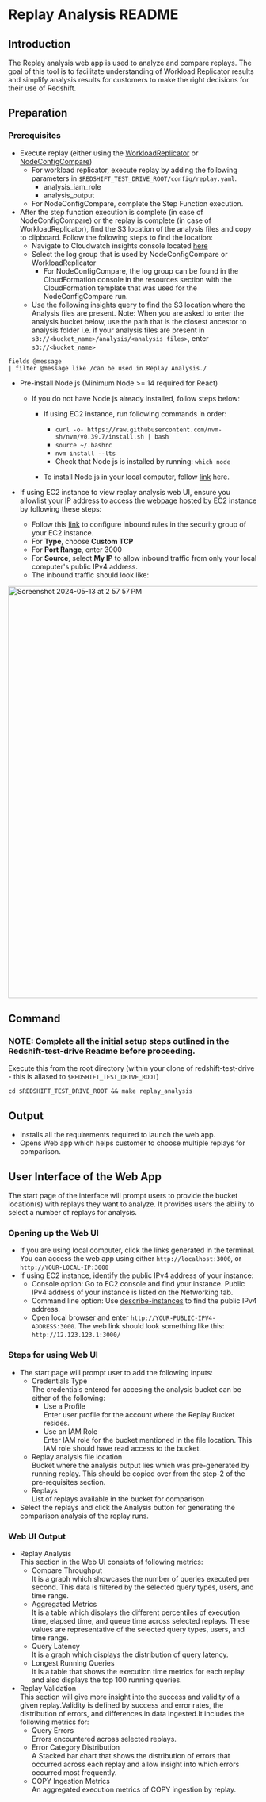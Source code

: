 # Replay Analysis README

## Introduction
The Replay analysis web app is used to analyze and compare replays. The goal of this tool is to facilitate understanding of Workload Replicator results and simplify analysis results for customers to make the right decisions for their use of Redshift.

## Preparation
### Prerequisites
* Execute replay (either using the [WorkloadReplicator](/core) or [NodeConfigCompare](/tools/NodeConfigCompare))
  * For workload replicator, execute replay by adding the following parameters in `$REDSHIFT_TEST_DRIVE_ROOT/config/replay.yaml`.
      * analysis_iam_role
      * analysis_output
  * For NodeConfigCompare, complete the Step Function execution.
* After the step function execution is complete (in case of NodeConfigCompare) or the replay is complete (in case of WorkloadReplicator), find the S3 location of the analysis files and copy to clipboard. Follow the following steps to find the location:
  * Navigate to Cloudwatch insights console located [here](https://us-east-1.console.aws.amazon.com/cloudwatch/home?region=us-east-1#logsV2:logs-insights)
  * Select the log group that is used by NodeConfigCompare or WorkloadReplicator
    * For NodeConfigCompare, the log group can be found in the CloudFormation console in the resources section with the CloudFormation template that was used for the NodeConfigCompare run.
  * Use the following insights query to find the S3 location where the Analysis files are present. Note: When you are asked to enter the analysis bucket below, use the path that is the closest ancestor to analysis folder i.e. if your analysis files are present in `s3://<bucket_name>/analysis/<analysis files>`, enter `s3://<bucket_name>`
```
fields @message
| filter @message like /can be used in Replay Analysis./
```
* Pre-install Node js (Minimum Node >= 14 required for React)
  * If you do not have Node js already installed, follow steps below:
    * If using EC2 instance, run following commands in order:
      * `curl -o- https://raw.githubusercontent.com/nvm-sh/nvm/v0.39.7/install.sh | bash`
      * `source ~/.bashrc`
      * `nvm install --lts`
      * Check that Node js is installed by running: `which node`
        
    * To install Node js in your local computer, follow [link](https://nodejs.org/en/download/package-manager/all) here.

* If using EC2 instance to view replay analysis web UI, ensure you allowlist your IP address to access the webpage hosted by EC2 instance by following these steps:
  * Follow this [link](https://docs.aws.amazon.com/AWSEC2/latest/UserGuide/working-with-security-groups.html#adding-security-group-rule) to configure inbound rules in the security group of your EC2 instance.
  * For **Type**, choose **Custom TCP**
  * For **Port Range**, enter 3000
  * For **Source**, select **My IP** to allow inbound traffic from only your local computer's public IPv4 address.
  * The inbound traffic should look like:
 <img width="831" alt="Screenshot 2024-05-13 at 2 57 57 PM" src="https://github.com/aws/redshift-test-drive/assets/121250701/30a5c6da-19a6-463e-985a-7e63678b83b3">

## Command
### NOTE: Complete all the initial setup steps outlined in the Redshift-test-drive Readme before proceeding.
Execute this from the root directory (within your clone of redshift-test-drive - this is aliased to `$REDSHIFT_TEST_DRIVE_ROOT`)
```
cd $REDSHIFT_TEST_DRIVE_ROOT && make replay_analysis
```

## Output
* Installs all the requirements required to launch the web app.
* Opens Web app which helps customer to choose multiple replays for comparison.

## User Interface of the Web App <br />
The start page of the interface will prompt users to provide the bucket location(s) with replays they want to analyze. It provides users the ability to select a number of replays for analysis. 

### Opening up the Web UI
* If you are using local computer, click the links generated in the terminal. You can access the web app using either  `http://localhost:3000`, or `http://YOUR-LOCAL-IP:3000`
* If using EC2 instance, identify the public IPv4 address of your instance:
  * Console option: Go to EC2 console and find your instance. Public IPv4 address of your instance is listed on the Networking tab.
  * Command line option: Use [describe-instances](https://docs.aws.amazon.com/cli/latest/reference/ec2/describe-instances.html#describe-instances) to find the public IPv4 address.
  * Open local browser and enter `http://YOUR-PUBLIC-IPV4-ADDRESS:3000`. The web link should look something like this: `http://12.123.123.1:3000/`

### Steps for using Web UI

* The start page will prompt user to add the following inputs:
    * Credentials Type <br />
    The credentials entered for accesing the analysis bucket can be either of the following:
        * Use a Profile <br />
         Enter user profile for the account where the Replay Bucket resides.
        * Use an IAM Role <br />
         Enter IAM role for the bucket mentioned in the file location. This IAM role should have read access to the bucket.
    * Replay analysis file location <br />
    Bucket where the analysis output lies which was pre-generated by running replay. This should be copied over from the step-2 of the pre-requisites section. 
    * Replays <br />
    List of replays available in the bucket for comparison
* Select the replays and click the Analysis button for generating the comparison analysis of the replay runs.

### Web UI Output
* Replay Analysis <br />
This section in the Web UI consists of following metrics:
    * Compare Throughput <br />
    It is a graph which showcases the number of queries executed per second. This data is filtered by the selected query types, users, and time range.
    * Aggregated Metrics <br />
    It is a table which displays the different percentiles of execution time, elapsed time, and queue time across selected replays. These values are representative of the selected query types, users, and time range.
    * Query Latency <br />
    It is a graph which displays the distribution of query latency.
    * Longest Running Queries<br />
    It is a table that shows the execution time metrics for each replay and also displays the top 100 running queries. 
* Replay Validation <br />
This section will give more insight into the success and validity of a given replay.Validity is defined by success and error rates, the distribution of errors, and differences in data ingested.It includes the following metrics for:
    * Query Errors <br />
    Errors encountered across selected replays.
    * Error Category Distribution <br />
    A Stacked bar chart that shows the distribution of errors that occurred across each replay and allow insight into which errors occurred most frequently.
    * COPY Ingestion Metrics <br />
    An aggregated execution metrics of COPY ingestion by replay.

